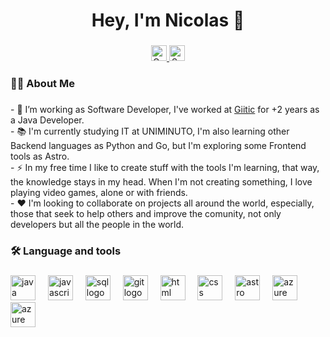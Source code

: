 <h1 align="center">Hey, I'm Nicolas 👋</h1>

###

<div align="center">
  <a 
    target="_blank"
    rel="noopener"
    href="https://www.linkedin.com/in/nicoalp/"
    title="My LinkedIn"
  >
    <img src="https://img.shields.io/static/v1?message=LinkedIn&logo=linkedin&label=&color=0077B5&logoColor=white&labelColor=&style=for-the-badge" height="25" alt="Go to my LinkedIn"  /> 
  </a>
  <a
    target="_blank"
    rel="noopener"
    href="mailto:nicoalpi258@gmail.com"
    title="Mi correo"
  >
    <img src="https://img.shields.io/static/v1?message=Email&logo=gmail&label=&color=D20103&logoColor=white&labelColor=&style=for-the-badge" height="25" alt="Send me an email"  /> 
  </a>
</div>

###

<h3 align="left">👩‍💻  About Me</h3>

###

<p align="left">
  - 💼 I’m working as Software Developer, I've worked at <a href="https://giitic.com" target="_blank" rel="noopener">Giitic</a> for +2 years as a Java Developer.
  <br>
  - 📚 I'm currently studying IT at UNIMINUTO, I'm also learning other Backend languages as Python and Go, but I'm exploring some Frontend tools as Astro.
  <br>
  - ⚡ In my free time I like to create stuff with the tools I'm learning, that way, the knowledge stays in my head. When I'm not creating something, I love playing video games, alone or with friends.
  <br>
  - ❤️ I'm looking to collaborate on projects all around the world, especially, those that seek to help others and improve the comunity, not only developers but all the people in the world.
</p>
  
###

<h3 align="left">🛠 Language and tools</h3>

###

<div align="left">
  <img src="https://cdn.jsdelivr.net/gh/devicons/devicon@latest/icons/java/java-original.svg" height="40" alt="java logo"  />
  <img width="12" />
  <img src="https://cdn.jsdelivr.net/gh/devicons/devicon@latest/icons/javascript/javascript-original.svg" height="40" alt="javascript logo"  />
  <img width="12" />
  <img src="https://cdn.jsdelivr.net/gh/devicons/devicon@latest/icons/azuresqldatabase/azuresqldatabase-original.svg" height="40" alt="sql logo"  />
  <img width="12" />
  <img src="https://cdn.jsdelivr.net/gh/devicons/devicon@latest/icons/git/git-original.svg" height="40" alt="git logo"  />
  <img width="12" />
  <img src="https://cdn.jsdelivr.net/gh/devicons/devicon@latest/icons/html5/html5-original.svg" height="40" alt="html logo"  />
  <img width="12" />
  <img src="https://cdn.jsdelivr.net/gh/devicons/devicon@latest/icons/css3/css3-original.svg" height="40" alt="css logo"  />
  <img width="12" />
  <img src="https://cdn.jsdelivr.net/gh/devicons/devicon@latest/icons/astro/astro-original.svg" height="40" alt="astro logo"  />
  <img width="12" />
  <img src="https://cdn.jsdelivr.net/gh/devicons/devicon@latest/icons/azuredevops/azuredevops-original.svg" height="40" alt="azure logo"  />
  <img width="12" />
  <img src="https://cdn.jsdelivr.net/gh/devicons/devicon@latest/icons/notion/notion-original.svg" height="40" alt="azure logo"  />
</div>

###
